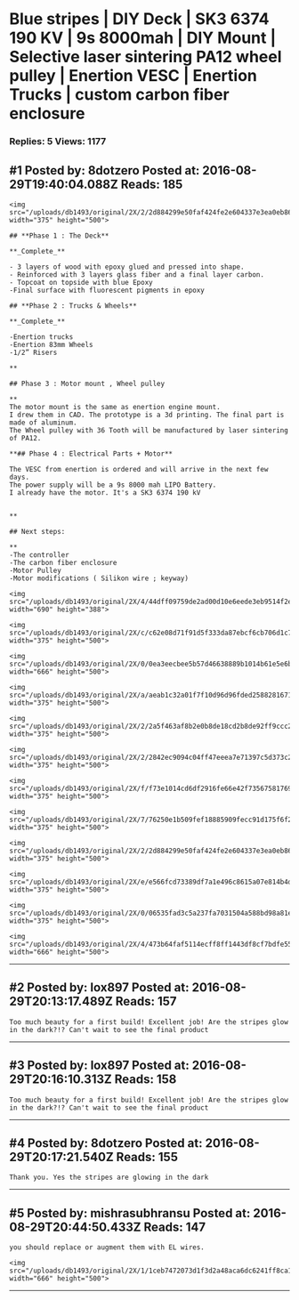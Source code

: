 # Blue stripes &#124; DIY Deck &#124; SK3 6374 190 KV &#124; 9s 8000mah &#124; DIY Mount &#124; Selective laser sintering PA12 wheel pulley &#124; Enertion VESC &#124; Enertion Trucks &#124; custom carbon fiber enclosure

### Replies: 5 Views: 1177

## \#1 Posted by: 8dotzero Posted at: 2016-08-29T19:40:04.088Z Reads: 185

```
<img src="/uploads/db1493/original/2X/2/2d884299e50faf424fe2e604337e3ea0eb860fb0.jpg" width="375" height="500">

## **Phase 1 : The Deck**

**_Complete_**

- 3 layers of wood with epoxy glued and pressed into shape.
- Reinforced with 3 layers glass fiber and a final layer carbon.
- Topcoat on topside with blue Epoxy 
-Final surface with fluorescent pigments in epoxy

## **Phase 2 : Trucks & Wheels**

**_Complete_**

-Enertion trucks 
-Enertion 83mm Wheels
-1/2” Risers 

**

## Phase 3 : Motor mount , Wheel pulley

** 
The motor mount is the same as enertion engine mount.
I drew them in CAD. The prototype is a 3d printing. The final part is made of aluminum.
The Wheel pulley with 36 Tooth will be manufactured by laser sintering of PA12.

**## Phase 4 : Electrical Parts + Motor**

The VESC from enertion is ordered and will arrive in the next few days.
The power supply will be a 9s 8000 mah LIPO Battery.
I already have the motor. It's a SK3 6374 190 kV


**

## Next steps:

**
-The controller
-The carbon fiber enclosure
-Motor Pulley
-Motor modifications ( Silikon wire ; keyway)

<img src="/uploads/db1493/original/2X/4/44dff09759de2ad00d10e6eede3eb9514f2eac3c.jpg" width="690" height="388">

<img src="/uploads/db1493/original/2X/c/c62e08d71f91d5f333da87ebcf6cb706d1c7af1d.jpg" width="375" height="500">

<img src="/uploads/db1493/original/2X/0/0ea3eecbee5b57d46638889b1014b61e5e6bb3c5.jpg" width="666" height="500">

<img src="/uploads/db1493/original/2X/a/aeab1c32a01f7f10d96d96fded2588281671f126.jpg" width="375" height="500">

<img src="/uploads/db1493/original/2X/2/2a5f463af8b2e0b8de18cd2b8de92ff9ccc25fef.jpg" width="375" height="500">

<img src="/uploads/db1493/original/2X/2/2842ec9094c04ff47eeea7e71397c5d373c29d0a.jpg" width="375" height="500">

<img src="/uploads/db1493/original/2X/f/f73e1014cd6df2916fe66e42f73567581769e1f4.jpg" width="375" height="500">

<img src="/uploads/db1493/original/2X/7/76250e1b509fef18885909fecc91d175f6f29a4b.jpg" width="375" height="500">

<img src="/uploads/db1493/original/2X/2/2d884299e50faf424fe2e604337e3ea0eb860fb0.jpg" width="375" height="500">

<img src="/uploads/db1493/original/2X/e/e566fcd73389df7a1e496c8615a07e814b4dc9e3.jpg" width="375" height="500">

<img src="/uploads/db1493/original/2X/0/06535fad3c5a237fa7031504a588bd98a81ebcb6.jpg" width="375" height="500">

<img src="/uploads/db1493/original/2X/4/473b64faf5114ecff8ff1443df8cf7bdfe555512.jpg" width="666" height="500">
```

---
## \#2 Posted by: lox897 Posted at: 2016-08-29T20:13:17.489Z Reads: 157

```
Too much beauty for a first build! Excellent job! Are the stripes glow in the dark?!? Can't wait to see the final product
```

---
## \#3 Posted by: lox897 Posted at: 2016-08-29T20:16:10.313Z Reads: 158

```
Too much beauty for a first build! Excellent job! Are the stripes glow in the dark?!? Can't wait to see the final product
```

---
## \#4 Posted by: 8dotzero Posted at: 2016-08-29T20:17:21.540Z Reads: 155

```
Thank you. Yes the stripes are glowing in the dark
```

---
## \#5 Posted by: mishrasubhransu Posted at: 2016-08-29T20:44:50.433Z Reads: 147

```
you should replace or augment them with EL wires.

<img src="/uploads/db1493/original/2X/1/1ceb7472073d1f3d2a48aca6dc6241ff8ca16170.jpg" width="666" height="500">
```

---

